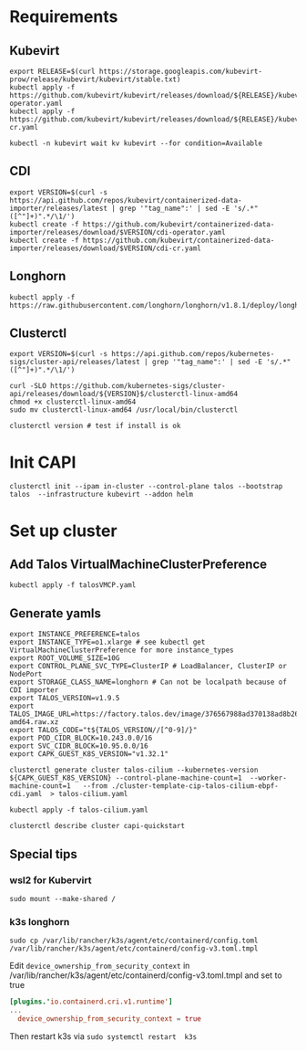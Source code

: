 # Requirements

## Kubevirt

```shell
export RELEASE=$(curl https://storage.googleapis.com/kubevirt-prow/release/kubevirt/kubevirt/stable.txt)
kubectl apply -f https://github.com/kubevirt/kubevirt/releases/download/${RELEASE}/kubevirt-operator.yaml
kubectl apply -f https://github.com/kubevirt/kubevirt/releases/download/${RELEASE}/kubevirt-cr.yaml

kubectl -n kubevirt wait kv kubevirt --for condition=Available
```

## CDI

```shell
export VERSION=$(curl -s https://api.github.com/repos/kubevirt/containerized-data-importer/releases/latest | grep '"tag_name":' | sed -E 's/.*"([^"]+)".*/\1/')
kubectl create -f https://github.com/kubevirt/containerized-data-importer/releases/download/$VERSION/cdi-operator.yaml
kubectl create -f https://github.com/kubevirt/containerized-data-importer/releases/download/$VERSION/cdi-cr.yaml
```

## Longhorn

```shell
kubectl apply -f https://raw.githubusercontent.com/longhorn/longhorn/v1.8.1/deploy/longhorn.yaml
```

## Clusterctl

```shell
export VERSION=$(curl -s https://api.github.com/repos/kubernetes-sigs/cluster-api/releases/latest | grep '"tag_name":' | sed -E 's/.*"([^"]+)".*/\1/')

curl -SLO https://github.com/kubernetes-sigs/cluster-api/releases/download/${VERSION}$/clusterctl-linux-amd64
chmod +x clusterctl-linux-amd64
sudo mv clusterctl-linux-amd64 /usr/local/bin/clusterctl

clusterctl version # test if install is ok
```

# Init CAPI

```shell
clusterctl init --ipam in-cluster --control-plane talos --bootstrap talos  --infrastructure kubevirt --addon helm
```

# Set up cluster

## Add Talos VirtualMachineClusterPreference

```shell
kubectl apply -f talosVMCP.yaml
```

## Generate yamls

```shell
export INSTANCE_PREFERENCE=talos
export INSTANCE_TYPE=o1.xlarge # see kubectl get VirtualMachineClusterPreference for more instance_types
export ROOT_VOLUME_SIZE=10G
export CONTROL_PLANE_SVC_TYPE=ClusterIP # LoadBalancer, ClusterIP or NodePort
export STORAGE_CLASS_NAME=longhorn # Can not be localpath because of CDI importer
export TALOS_VERSION=v1.9.5
export TALOS_IMAGE_URL=https://factory.talos.dev/image/376567988ad370138ad8b2698212367b8edcb69b5fd68c80be1f2ec7d603b4ba/v1.9.5/openstack-amd64.raw.xz
export TALOS_CODE="t${TALOS_VERSION//[^0-9]/}"
export POD_CIDR_BLOCK=10.243.0.0/16
export SVC_CIDR_BLOCK=10.95.0.0/16
export CAPK_GUEST_K8S_VERSION="v1.32.1"

clusterctl generate cluster talos-cilium --kubernetes-version ${CAPK_GUEST_K8S_VERSION} --control-plane-machine-count=1  --worker-machine-count=1   --from ./cluster-template-cip-talos-cilium-ebpf-cdi.yaml  > talos-cilium.yaml
```

```shell
kubectl apply -f talos-cilium.yaml
```

```shell
clusterctl describe cluster capi-quickstart
```

## Special tips

### wsl2 for Kubervirt
```
sudo mount --make-shared /
```

### k3s longhorn

```
sudo cp /var/lib/rancher/k3s/agent/etc/containerd/config.toml /var/lib/rancher/k3s/agent/etc/containerd/config-v3.toml.tmpl 
```

Edit `device_ownership_from_security_context` in /var/lib/rancher/k3s/agent/etc/containerd/config-v3.toml.tmpl and set to true

```toml
[plugins.'io.containerd.cri.v1.runtime']
...
  device_ownership_from_security_context = true
```

Then restart k3s via `sudo systemctl restart  k3s`
